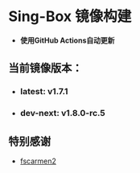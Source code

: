 # Sing-Box 镜像构建
- **使用GitHub Actions自动更新**

## 当前镜像版本：
 - ### **latest**: v1.7.1
 - ### **dev-next**: v1.8.0-rc.5

## 特别感谢  
  - [fscarmen2](https://github.com/fscarmen2/docker_builder)
